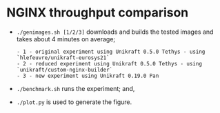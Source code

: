 # NGINX throughput comparison

* `./genimages.sh [1/2/3]` downloads and builds the tested images and takes about 4
   minutes on average;

      - 1 - original experiment using Unikraft 0.5.0 Tethys - using `hlefeuvre/unikraft-eurosys21`
      - 2 - reduced experiment using Unikraft 0.5.0 Tethys - using `unikraft/custom-nginx-builder`
      - 3 - new experiment using Unikraft 0.19.0 Pan
  
 * `./benchmark.sh` runs the experiment; and,
 * `./plot.py` is used to generate the figure.
